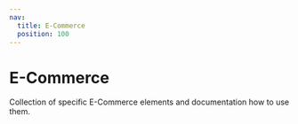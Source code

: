 ```yaml
---
nav:
  title: E-Commerce
  position: 100
---
```


# E-Commerce

Collection of specific E-Commerce elements and documentation how to use them.
<PageRef page="product-listing" title="Product listing" sub="Initialize the useListing composable, Search for products, Display products in a listing, Implement a pagination, Apply sortings, pagination, and filters, Use the helpers package" />
<PageRef page="product-detail-page" title="Product detail page" sub="" />
<PageRef page="prices" title="Prices" sub="How the price object is structured, how to format and indicate pricing tiers, Display the correct prices depending on the context, Use useProductPrice composable to handle the most common cases" />
<PageRef page="cart" title="Cart" sub="Create a cart, Add products and promotions to a cart, Remove items from the cart, Display the cart" />
<PageRef page="checkout" title="Checkout" sub="Fetch and display payment and shipping information, Create an order summary (totals, taxes), Place an order" />
<PageRef page="payments" title="Payments" sub="Basis guide about synchronous payment and asynchronous payment" />
<PageRef page="custom-payment" title="Custom Payment" sub="Example for a Custom payment flow based on PayPal Express Checkout" />

